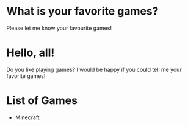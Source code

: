 # What is your favorite games?
Please let me know your favourite games!

# Hello, all!
Do you like playing games? I would be happy if you could tell me your favorite games!

# List of Games
- Minecraft
